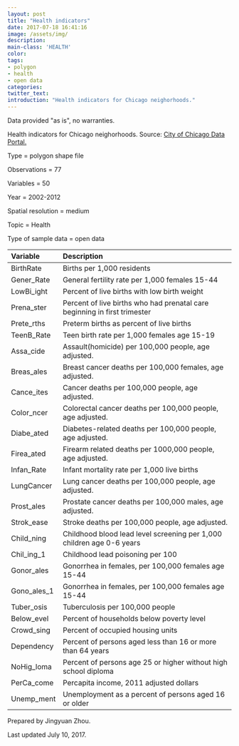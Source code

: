 ```yaml
---
layout: post
title: "Health indicators"
date: 2017-07-18 16:41:16
image: /assets/img/
description:
main-class: 'HEALTH'
color:
tags:
- polygon
- health
- open data
categories:
twitter_text:
introduction: "Health indicators for Chicago neighorhoods."
---
```

<script>
  var map = L.map('map').setView([28.601151, 84.115914], 6);
  L.tileLayer('https://api.tiles.mapbox.com/v4/{id}/{z}/{x}/{y}.png?access_token=pk.eyJ1IjoibWFwYm94IiwiYSI6ImNpejY4NXVycTA2emYycXBndHRqcmZ3N3gifQ.rJcFIG214AriISLbB6B5aw', { <!--this is the URL for the HealthIndicators_withpc Geojson-->
		maxZoom: 18,
		attribution: 'Map data &copy; <a href="http://openstreetmap.org">OpenStreetMap</a> contributors, ' +
			'<a href="http://creativecommons.org/licenses/by-sa/2.0/">CC-BY-SA</a>, ' +
			'Imagery © <a href="http://mapbox.com">Mapbox</a>',
		id: 'mapbox.light'
	}).addTo(map);

  map.scrollWheelZoom.disable();
  map.touchZoom.disable();
  var enableMapInteraction = function () {
      map.scrollWheelZoom.enable();
      map.touchZoom.enable();
  }
  $('#map').on('click touch', enableMapInteraction);

  // load GeoJSON from an external file
  // load GeoJSON from an external file
  $.getJSON("../data/HealthIndicators_withpc.geojson",function(data){
    // add GeoJSON layer to the map once the file is loaded
    var json = L.geoJson(data);
    json.addTo(map);
    map.fitBounds(json.getBounds());
  });

</script>

Data provided "as is", no warranties.

 Health indicators for Chicago neighorhoods.
 Source: [City of Chicago Data Portal.](https://data.cityofchicago.org/Health-Human-Services/Public-Health-Statistics-Selected-public-health-in/iqnk-2tcu)


 Type = polygon shape file

 Observations = 77

 Variables = 50

 Year = 2002-2012

 Spatial resolution = medium

 Topic = Health

 Type of sample data = open data

|Variable|Description|
|:-------|:----------|
|BirthRate|Births per 1,000 residents|
|Gener\_Rate|General fertility rate per 1,000 females 15-44|
|LowBi\_ight|Percent of live births with low birth weight|
|Prena\_ster|Percent of live births who had prenatal care beginning in first trimester|
|Prete\_rths|Preterm births as percent of live births|
|TeenB\_Rate|Teen birth rate per 1,000 females age 15-19|
|Assa\_cide|Assault(homicide) per 100,000 people, age adjusted.|
|Breas\_ales|Breast cancer deaths per 100,000 females, age adjusted.|
|Cance\_ites|Cancer deaths per 100,000 people, age adjusted.|
|Color\_ncer|Colorectal cancer deaths per 100,000 people, age adjusted.|
|Diabe\_ated|Diabetes-related deaths per 100,000 people, age adjusted.|
|Firea\_ated|Firearm related deaths per 1000,000 people, age adjusted.|
|Infan\_Rate|Infant mortality rate per 1,000 live births|
|LungCancer|Lung cancer deaths per 100,000 people, age adjusted.|
|Prost\_ales|Prostate cancer deaths per 100,000 males, age adjusted.|
|Strok\_ease|Stroke deaths per 100,000 people, age adjusted.|
|Child\_ning|Childhood blood lead level screening per 1,000 children age 0-6 years|
|Chil\_ing\_1|Childhood lead poisoning per 100|
|Gonor\_ales|Gonorrhea in females, per 100,000 females age 15-44|
|Gono\_ales\_1|Gonorrhea in females, per 100,000 females age 15-44|
|Tuber\_osis|Tuberculosis per 100,000 people|
|Below\_evel|Percent of households below poverty level|
|Crowd\_sing|Percent of occupied housing units|
|Dependency|Percent of persons aged less than 16 or more than 64 years|
|NoHig\_loma|Percent of persons age 25 or higher without high school diploma|
|PerCa\_come|Percapita income, 2011 adjusted dollars|
|Unemp\_ment|Unemployment as a percent of persons aged 16 or older|

Prepared by Jingyuan Zhou.

Last updated July 10, 2017.
